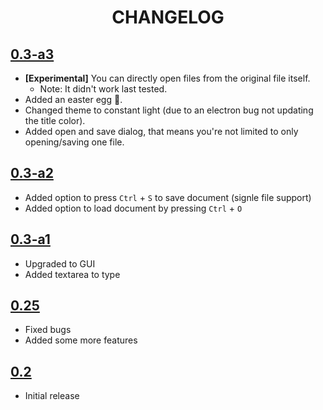 <h1 align="center">CHANGELOG</h1>

## [0.3-a3](https://github.com/ANF-Studios/ANFPad/releases/tag/0.30-a3)
- **[Experimental]** You can directly open files from the original file itself.
    - Note: It didn't work last tested.
- Added an easter egg 👀.
- Changed theme to constant light (due to an electron bug not updating the title color).
- Added open and save dialog, that means you're not limited to only opening/saving one file.

## [0.3-a2](https://github.com/ANF-Studios/ANFPad/releases/tag/0.30-a2)
- Added option to press `Ctrl` + `S` to save document (signle file support)
- Added option to load document by pressing `Ctrl` + `O`

## [0.3-a1](https://github.com/ANF-Studios/ANFPad/releases/tag/0.30-a1)
- Upgraded to GUI
- Added textarea to type

## [0.25](https://github.com/ANF-Studios/ANFPad/releases/tag/0.25)
- Fixed bugs
- Added some more features

## [0.2](https://github.com/ANF-Studios/ANFPad/releases/tag/0.2)
- Initial release
